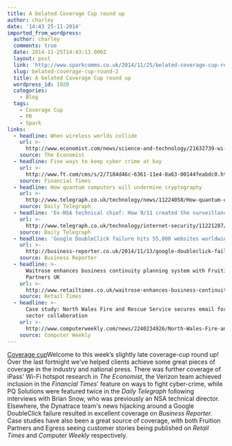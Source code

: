 ```yaml
---
title: A belated Coverage Cup round up
author: charley
date: '14:43 25-11-2014'
imported_from_wordpress:
  author: charley
  comments: true
  date: 2014-11-25T14:43:13.000Z
  layout: post
  link: 'http://www.sparkcomms.co.uk/2014/11/25/belated-coverage-cup-round-2/'
  slug: belated-coverage-cup-round-2
  title: A belated Coverage Cup round up
  wordpress_id: 1920
  categories:
    - Blog
  tags:
    - Coverage Cup
    - PR
    - Spark
links:
  - headline: When wireless worlds collide
    url: >-
      http://www.economist.com/news/science-and-technology/21632739-wi-fi-hotspots-become-ubiquitous-who-needs-cellular-wireless-when-wireless-worlds
    source: The Economist
  - headline: Five ways to keep cyber crime at bay
    url: >-
      http://www.ft.com/cms/s/2/7184d46c-6361-11e4-8a63-00144feabdc0.html#axzz3IqKrJXLv
    source: Financial Times
  - headline: How quantum computers will undermine cryptography
    url: >-
      http://www.telegraph.co.uk/technology/news/11224058/How-quantum-computers-will-undermine-cryptography.html
    source: Daily Telegraph
  - headline: 'Ex-NSA technical chief: How 9/11 created the surveillance state'
    url: >-
      http://www.telegraph.co.uk/technology/internet-security/11221287/Ex-NSA-technical-chief-How-911-created-the-surveillance-state.html#disqus_thread
    source: Daily Telegraph
  - headline: 'Google DoubleClick failure hits 55,000 websites worldwide'
    url: >-
      http://business-reporter.co.uk/2014/11/13/google-doubleclick-failure-hits-55000-websites-worldwide/
    source: Business Reporter
  - headline: >-
      Waitrose enhances business continuity planning system with Fruition
      Partners UK
    url: >-
      http://www.retailtimes.co.uk/waitrose-enhances-business-continuity-planning-system-fruition-partners-uk/
    source: Retail Times
  - headline: >-
      Case study: North Wales Fire and Rescue Service secures email for public
      sector collaboration
    url: >-
      http://www.computerweekly.com/news/2240234926/North-Wales-Fire-and-Rescue-Service-secures-email-for-public-sector-collaboration
    source: Computer Weekly
---
```

[Coverage cup](Coverage-cup-167x300.jpg)Welcome to this week’s slightly late coverage-cup round up! Over the last fortnight we've helped clients achieve some great pieces of coverage in the industry and national press. There was further coverage of iPass' Wi-Fi hotspot research in _The Economist_, the Verizon team achieved inclusion in the _Financial Times_’ feature on ways to fight cyber-crime, while PQ Solutions were featured twice in the _Daily Telegraph_ following interviews with Brian Snow, who was previously an NSA technical director. Elsewhere, the Dynatrace team's news hijacking around a Google DoubleClick failure resulted in excellent coverage on _Business Reporter._ Case studies have also been a great source of coverage, with both Fruition Partners and Egress seeing customer stories being published on _Retail Times_ and _Computer Weekly_ respectively.
